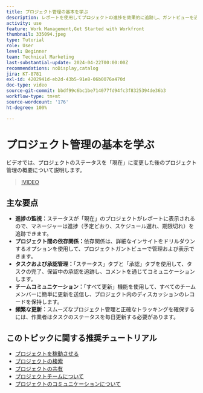 ```yaml
---
title: プロジェクト管理の基本を学ぶ
description: レポートを使用してプロジェクトの進捗を効果的に追跡し、ガントビューを通じて依存関係を管理し、タスクと承認を監視し、チームのコミュニケーションを強化し、頻繁な更新でスムーズなワークフローを確保します。
activity: use
feature: Work Management,Get Started with Workfront
thumbnail: 335094.jpeg
type: Tutorial
role: User
level: Beginner
team: Technical Marketing
last-substantial-update: 2024-04-22T00:00:00Z
recommendations: noDisplay,catalog
jira: KT-8781
exl-id: 4202941d-eb2d-43b5-91e8-06b0076a470d
doc-type: video
source-git-commit: bbdf99c6bc1be714077fd94fc3f8325394de36b3
workflow-type: tm+mt
source-wordcount: '176'
ht-degree: 100%

---
```


# プロジェクト管理の基本を学ぶ

ビデオでは、プロジェクトのステータスを「現在」に変更した後のプロジェクト管理の概要について説明します。

>[!VIDEO](https://video.tv.adobe.com/v/3445168/?quality=12&learn=on&enablevpops=1&captions=jpn)

## 主な要点

* **進捗の監視：**&#x200B;ステータスが「現在」のプロジェクトがレポートに表示されるので、マネージャーは進捗（予定どおり、スケジュール遅れ、期限切れ）を追跡できます。
* **プロジェクト間の依存関係：**&#x200B;依存関係は、詳細なインサイトをドリルダウンするオプションを使用して、プロジェクトガントビューで管理および表示できます。
* **タスクおよび承認管理：**「ステータス」タブと「承認」タブを使用して、タスクの完了、保留中の承認を追跡し、コメントを通じてコミュニケーションします。
* **チームコミュニケーション：**「すべて更新」機能を使用して、すべてのチームメンバーに簡単に更新を送信し、プロジェクト内のディスカッションのレコードを保持します。
* **頻繁な更新：**&#x200B;スムーズなプロジェクト管理と正確なトラッキングを確保するには、作業者はタスクのステータスを毎日更新する必要があります。


## このトピックに関する推奨チュートリアル

* [プロジェクトを稼動させる](/help/manage-work/projects/take-a-project-live.md)
* [プロジェクトの検索](/help/manage-work/projects/find-projects.md)
* [プロジェクトの共有](/help/manage-work/projects/share-a-project.md)
* [プロジェクトチームについて](/help/manage-work/projects/understand-the-project-team.md)
* [プロジェクトのコミュニケーションについて](/help/manage-work/projects/understand-project-communication.md)
